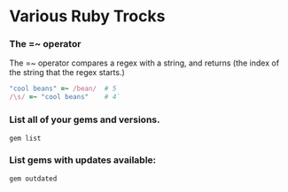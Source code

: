 # Various Ruby Trocks 

### The =~ operator

The =~ operator compares a regex with a string, and returns (the index of the string that the regex starts.)
```ruby
"cool beans" =~ /bean/ 	# 5
/\s/ =~ "cool beans" 	# 4`
```
### List all of your gems and versions.
```shell
gem list
```
### List gems with updates available:

```shell
gem outdated
```
